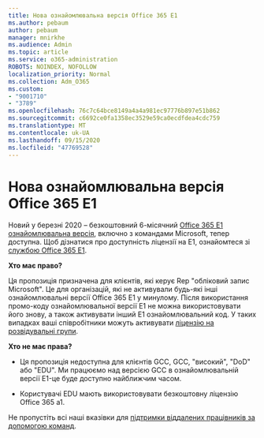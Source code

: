```yaml
---
title: Нова ознайомлювальна версія Office 365 E1
ms.author: pebaum
author: pebaum
manager: mnirkhe
ms.audience: Admin
ms.topic: article
ms.service: o365-administration
ROBOTS: NOINDEX, NOFOLLOW
localization_priority: Normal
ms.collection: Adm_O365
ms.custom:
- "9001710"
- "3789"
ms.openlocfilehash: 76c7c64bce8149a4a4a981ec97776b897e51b862
ms.sourcegitcommit: c6692ce0fa1358ec3529e59ca0ecdfdea4cdc759
ms.translationtype: MT
ms.contentlocale: uk-UA
ms.lasthandoff: 09/15/2020
ms.locfileid: "47769528"
---
```

# <a name="new-office-365-e1-trial"></a>Нова ознайомлювальна версія Office 365 E1

Новий у березні 2020 – безкоштовний 6-місячний [Office 365 E1 ознайомлювальна версія](https://docs.microsoft.com/MicrosoftTeams/e1-trial-license), включно з командами Microsoft, тепер доступна. Щоб дізнатися про доступність ліцензії на E1, ознайомтеся зі [службою Office 365 E1](https://www.microsoft.com/microsoft-365/business/office-365-enterprise-e1-business-software).

**Хто має право?**

Ця пропозиція призначена для клієнтів, які керує Rep "обліковий запис Microsoft". Це для організацій, які не активували будь-які інші ознайомлювальні версії Office 365 E1 у минулому. Після використання промо-коду ознайомлювальної версії E1 не можна використовувати його знову, а також активувати інший E1 ознайомлювальний код. У таких випадках ваші співробітники можуть активувати [ліцензію на розвідувальні групи](https://docs.microsoft.com/MicrosoftTeams/teams-exploratory).

**Хто не має права?**

- Ця пропозиція недоступна для клієнтів GCC, GCC, "високий", "DoD" або "EDU". Ми працюємо над версією GCC в ознайомлювальній версії E1-це буде доступно найближчим часом.

 - Користувачі EDU мають використовувати безкоштовну ліцензію Office 365 a1.

Не пропустіть всі наші вказівки для [підтримки віддалених працівників за допомогою команд](https://docs.microsoft.com/MicrosoftTeams/support-remote-work-with-teams).
